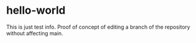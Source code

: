 # hello-world
This is just test info.
Proof of concept of editing a branch of the repository without affecting main.
